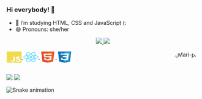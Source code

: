 ### Hi everybody! 🤞


- 🌱 I’m studying HTML, CSS and JavaScript (:
- 😄 Pronouns: she/her

<div align="center">
  <a href="https://github.com/marisaraivms">
  <img height="150em" src="https://github-readme-stats.vercel.app/api?username=marisaraivms&show_icons=true&theme=dracula&include_all_commits=true&count_private=true"/>
  <img height="150em" src="https://github-readme-stats.vercel.app/api/top-langs/?username=marisaraivms&layout=compact&langs_count=7&theme=dracula"/>
</div>
  
  <div style="display: inline_block"><br>
  <img align="center" alt="Mari-Js" height="30" width="40" src="https://raw.githubusercontent.com/devicons/devicon/master/icons/javascript/javascript-plain.svg">
  <img align="center" alt="Mari-React" height="30" width="40" src="https://raw.githubusercontent.com/devicons/devicon/master/icons/react/react-original.svg">
  <img align="center" alt="Mari-HTML" height="30" width="40" src="https://raw.githubusercontent.com/devicons/devicon/master/icons/html5/html5-original.svg">
  <img align="center" alt="Mari-CSS" height="30" width="40" src="https://raw.githubusercontent.com/devicons/devicon/master/icons/css3/css3-original.svg">
  <img align="right" alt="Mari-pic" height="150" style="border-radius:50px;" src="https://cdn.discordapp.com/attachments/994618594728099931/994621723712434216/2186844A-160B-46A0-85CC-E373A5C3382F.jpg">
</div>
  
  ##
  
  <div> 

  <a href="https://instagram.com/bymarinasaraiva" target="_blank"><img src="https://img.shields.io/badge/-Instagram-%23E4405F?style=for-the-badge&logo=instagram&logoColor=white" target="_blank"></a>
  <a href = "mailto:marinasaraivah@gmail.com"><img src="https://img.shields.io/badge/-Gmail-%23333?style=for-the-badge&logo=gmail&logoColor=white" target="_blank"></a>
    
 ![Snake animation](https://github.com/marisaraivms/marisaraivms/blob/output/github-contribution-grid-snake.svg)
    
  </div>
